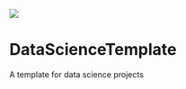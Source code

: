 ![](https://travis-ci.org/FlipWebApps/DataScienceTemplate.svg?branch=master)

# DataScienceTemplate
A template for data science projects
